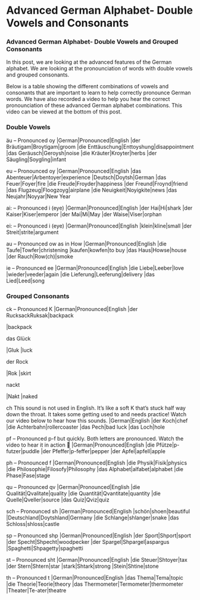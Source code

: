 # Advanced German Alphabet- Double Vowels and Consonants

[](http://www.jabbalab.com/blog/wp-content/uploads/2011/03/Advanced-Alphabet.jpg)

### Advanced German Alphabet- Double Vowels and Grouped Consonants

In this post, we are looking at the advanced features of the German alphabet. We are looking at the pronounciation of words with double vowels and grouped consonants.

Below is a table showing the different combinations of vowels and consonants that are important to learn to help correctly pronounce German words. We have also recorded a video to help you hear the correct pronounciation of these advanced German alphabet combinations. This video can be viewed at the bottom of this post.

### Double Vowels

äu – Pronounced oy
|German|Pronounced|English
|der Bräutigam|Broytigam|groom
|die Enttäuschung|Enttoyshung|disappointment
|das Geräusch|Geroysh|noise
|die Kräuter|Kroyter|herbs
|der Säugling|Soygling|infant

eu – Pronounced oy
|German|Pronounced|English
|das Abenteuer|Arbentoyer|experience
|Deutsch|Doytsh|German
|das Feuer|Foyer|fire
|die Freude|Froyder|happiness
|der Freund|Froynd|friend
|das Flugzeug|Floogzoyg|airplane
|die Neuigkeit|Noyigkite|news
|das Neujahr|Noyyar|New Year


ai: – Pronounced i (eye)
|German|Pronounced|English
|der Hai|Hi|shark
|der Kaiser|Kiser|emperor
|der Mai|Mi|May
|der Waise|Viser|orphan

ei: – Pronounced i (eye)
|German|Pronounced|English
|klein|kline|small
|der Streit|strite|argument

au – Pronounced ow as in How
|German|Pronounced|English
|die Taufe|Towfer|christening
|kaufen|kowfen|to buy
|das Haus|Howse|house
|der Rauch|Row(ch)|smoke

ie – Pronounced ee
|German|Pronounced|English
|die Liebe|Leeber|love
|wieder|veeder|again
|die Lieferung|Leeferung|delivery
|das Lied|Leed|song

### Grouped Consonants

ck – Pronounced K
|German|Pronounced|English
|der RucksackRuksak|backpack


|backpack


das Glück

|Gluk
|luck


der Rock

|Rok
|skirt


nackt

|Nakt
|naked

ch This sound is not used in English. It’s like a soft K that’s stuck half way down the throat. It takes some getting used to and needs practice! Watch our video below to hear how this sounds.
|German|English
|der Koch|chef
|die Achterbahn|rollercoaster
|das Pech|bad luck
|das Loch|hole

pf – Pronounced p-f but quickly. Both letters are pronounced. Watch the video to hear it in action 🙂
|German|Pronounced|English
|die Pfütze|p-futzer|puddle
|der Pfeffer|p-feffer|pepper
|der Apfel|apfell|apple

ph – Pronounced f
|German|Pronounced|English
|die Physik|Fisik|physics
|die Philosophie|Filosofy|Philosophy
|das Alphabet|alfabet|alphabet
|die Phase|Fase|stage

qu – Pronounced qv
|German|Pronounced|English
|die Qualität|Qvalitate|quality
|die Quantität|Qvantitate|quantity
|die Quelle|Qveller|source
|das Quiz|Qviz|quiz

sch – Pronounced sh
|German|Pronounced|English
|schön|shoen|beautiful
|Deutschland|Doytshland|Germany
|die Schlange|shlanger|snake
|das Schloss|shloss|castle

sp – Pronounced shp
|German|Pronounced|English
|der Sport|Shport|sport
|der Specht|Shpecht|woodpecker
|der Spargel|Shpargel|aspargus
|Spaghetti|Shpagetty|spaghetti

st – Pronounced sht
|German|Pronounced|English
|die Steuer|Shtoyer|tax
|der Stern|Shtern|star
|stark|Shtark|strong
|Stein|Shtine|stone

th – Pronounced t
|German|Pronounced|English
|das Thema|Tema|topic
|die Theorie|Teorie|theory
|das Thermometer|Termometer|thermometer
|Theater|Te-ater|theatre


